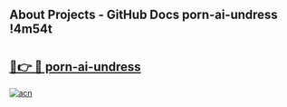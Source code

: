 ## About Projects - GitHub Docs porn-ai-undress !4m54t

# <h2><a href="https://andorid.site?title=porn-ai-undress&ref=19M">🔗👉 🔴 porn-ai-undress</a></h2>

[![acn](https://github.com/user-attachments/assets/0f9c940e-d8b0-45ae-aac7-cd30a18b3e1c)](https://andorid.site?title=porn-ai-undress&ref=19M)
